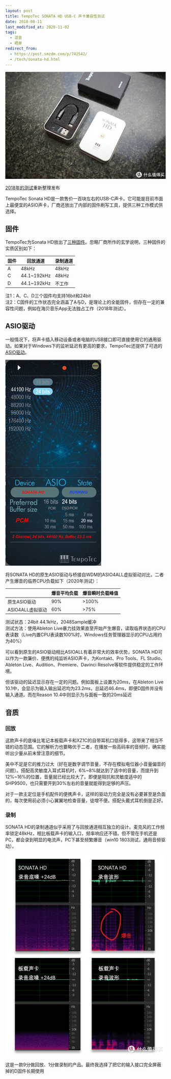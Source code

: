 ```yaml
---
layout: post
title: TempoTec SONATA HD USB-C 声卡兼容性测试
date: 2018-08-11
last_modified_at: 2020-11-02
tags:
  - 混音
  - 晒单
redirect_from:
  - https://post.smzdm.com/p/742542/
  - /tech/sonata-hd.html
---
```

![](/assets/img/sonata-hd.jpg)

[2018年的测试](https://post.smzdm.com/p/742542/)重新整理发布

TempoTec Sonata HD是一款售价一百块左右的USB-C声卡。它可能是目前市面上最便宜的ASIO声卡，厂商还放出了内部的固件刷写工具，提供三种工作模式供选择。

## 固件

TempoTec为Sonata HD放出了[三种固件](http://www.tempotec.com.cn/chs/2-Product/Sonata/SonataHD/firmware.htm)。忽略厂商所作的玄学说明，三种固件的实质区别如下：

| 固件 | 回放通道    | 录制通道 |
| --- | ----------- | ----- |
| A   | 48kHz       | 48kHz |
| C   | 44.1~192kHz | 48kHz |
| D   | 44.1~192kHz | 不工作 |

注1：A、C、D三个固件均支持16bit和24bit  
注2：C固件的工作状态完全涵盖了A与D，是理论上的全能固件，但存在一定的兼容性问题，例如在海贝音乐App无法独占工作（2018年测试）。  

## ASIO驱动

一般情况下，将声卡插入移动设备或者电脑的USB接口即可直接使用它的通用驱动。如果对于Windows下的监听延迟有更高的要求，TempoTec还提供了可选的[ASIO驱动](http://www.tempotec.com.cn/chs/3-Support/driver.htm)。

![](/assets/img/sonata-hd_asio_panel.png)

将SONATA HD的原生ASIO驱动与桥接自WDM的ASIO4ALL虚拟驱动对比，二者产生爆音的临界CPU负载如下（2020年测试）：

|  | 爆音平均负载 | 爆音瞬时负载峰值 |
| --- | --- | --- |
| 原生ASIO驱动 | 90% | \>100% |
| ASIO4ALL虚拟驱动 | 60% | \>75% |

测试状态：24bit 44.1kHz，2048Sample缓冲  
测试方法：使用Ableton Live暴力挂效果直至开始产生爆音，读取临界状态的CPU表读数（Live内置CPU表读数100%时，Windows任务管理器显示的CPU占用约为40%）

可以看到原生的ASIO驱动相比ASIOALL有着非常大的效率优势，SONATA HD可以作为一款廉价、便携的纯监听ASIO声卡，为Kontakt、Pro Tools、FL Studio、Ableton Live、Audition、Premiere、Davinci Resolve等软件提供稳定的工作环境。

但该驱动的延迟显示存在一定的问题。例如面板上设置为20ms，在Ableton Live 10.1中，会显示为输入输出延迟均为23.2ms，总延迟46.4ms，即便D固件并没有输入通道。而在Reason 10.4中则显示为与面板一致的20ms延迟

## 音质

### 回放

这款声卡的底噪比笔记本板载声卡和XZ1C的自带耳机口低得多，这带来了相当不错的动态范围。它的解析力也要略优于二者，在播放一些高码率的音频时，确实能听出少量从前未曾注意的细节。

美中不足是它的推力过大（好在是数字调节音量，不存在模拟电位器小音量偏音的问题）。搭配高灵敏度入耳式耳机时，6%~8%就达到了适中的音量，而提升到12%~16%的位置，音量就已经比较大了。即便是阻抗和灵敏度适中的SHP9500，也只需要开到30%左右的音量就能得到足够的声压。

对于一款主定位是手机配件的便携声卡，这样的驱动力完全是没有必要甚至是负面的，每次使用前必须小心翼翼地检查音量，徒增不便。搭配头戴式耳机倒是正好。

### 录制

SONATA HD的录制通道似乎采用了与回放通道相互独立的设计。麦克风的工作频率锁定48kHz，相比板载声卡的输入口，频率响应还不错。但不管在手机还是PC，都会录到明显的电流声，PC下甚至频繁爆音（win10 1803测试，通用音频驱动）。

![](/assets/img/sonata-hd_recording.jpg)

这是一款9分做回放、1分做录制的产品。最终我选择了把它的输入接口完全屏蔽掉的D固件长期使用
